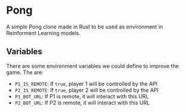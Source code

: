 # Pong

A simple Pong clone made in Rust to be used as environment in Reinforment Learning models.

## Variables
There are some environment variables we could define to improve the game. The are:

* `P1_IS_REMOTE`: If `true`, player 1 will be controlled by the API
* `P2_IS_REMOTE`: If `true`, player 2 will be controlled by the API
* `P1_BOT_URL`: If P1 is remote, it will interact with this URL
* `P2_BOT_URL`: If P2 is remote, it will interact with this URL 